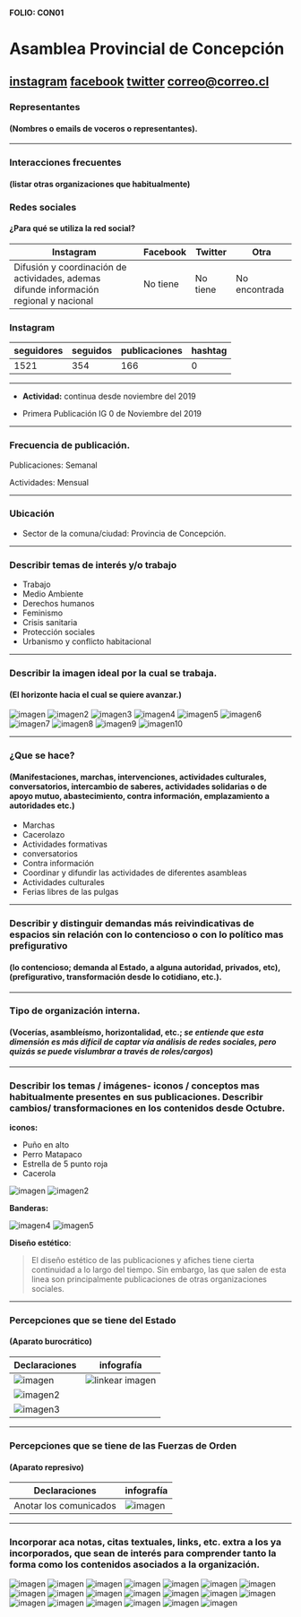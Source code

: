 #### FOLIO: CON01
# Asamblea Provincial de Concepción

[instagram](https://www.instagram.com/asambleaprovincial/)
[facebook]()
[twitter]()
<correo@correo.cl>
---

### Representantes
#### (Nombres o emails de voceros o representantes).

---
### Interacciones frecuentes
#### (listar otras organizaciones que habitualmente)

### Redes sociales
#### ¿Para qué se utiliza la red social?
| Instagram | Facebook | Twitter | Otra 
|---|---|---|---|
|Difusión y coordinación de actividades, ademas difunde información regional y nacional|No tiene|No tiene|No encontrada|

### **Instagram**
| seguidores | seguidos | publicaciones | hashtag |
|---|---|---|---|
|1521|354|166|0|

---

* **Actividad:** continua desde noviembre del 2019

* Primera Publicación IG 0 de Noviembre del 2019

---
### Frecuencia de publicación.

Publicaciones: Semanal

Actividades: Mensual

---
### Ubicación
* Sector de la comuna/ciudad: Provincia de Concepción. 

---
### Describir temas de interés y/o trabajo

* Trabajo
* Medio Ambiente
* Derechos humanos
* Feminismo 
* Crisis sanitaria 
* Protección sociales
* Urbanismo y conflicto habitacional

---
### Describir la imagen ideal por la cual se trabaja.
#### (El horizonte hacia el cual se quiere avanzar.)

![imagen](pliego1.jpg)
![imagen2](pliego2.jpg)
![imagen3](pliego3.jpg)
![imagen4](pliego4.jpg)
![imagen5](pliego5.jpg)
![imagen6](pliego6.jpg)
![imagen7](pliego7.jpg)
![imagen8](pliego8.jpg)
![imagen9](pliego9.jpg)
![imagen10](pliego10.jpg)

---
### ¿Que se hace?
#### (Manifestaciones, marchas, intervenciones, actividades culturales, conversatorios, intercambio de saberes, actividades solidarias o de apoyo mutuo, abastecimiento, contra información, emplazamiento a autoridades etc.)

* Marchas
* Cacerolazo
* Actividades formativas
* conversatorios
* Contra información
* Coordinar y difundir las actividades de diferentes asambleas
* Actividades culturales
* Ferias libres de las pulgas

---
### Describir y distinguir demandas más reivindicativas de espacios sin relación con lo contencioso o con lo político mas prefigurativo
#### (lo contencioso; demanda al Estado, a alguna autoridad, privados, etc), (prefigurativo, transformación desde lo cotidiano, etc.).


---
### Tipo de organización interna.
#### (Vocerías, asambleísmo, horizontalidad, etc.; *se entiende que esta dimensión es más difícil de captar vía análisis de redes sociales, pero quizás se puede vislumbrar a través de roles/cargos*)

---
### Describir los temas / imágenes- iconos / conceptos mas habitualmente presentes en sus publicaciones. Describir cambios/ transformaciones en los contenidos desde Octubre.

**iconos:**

* Puño en alto
* Perro Matapaco
* Estrella de 5 punto roja
* Cacerola

![imagen](98164283_1156853774657021_3104278595968391525_n.jpg)
![imagen2](74607436_2624948354229656_6154249013128501554_n.jpg)

**Banderas:**

![imagen4](73274597_242653823379827_2941936375316679283_n.jpg)
![imagen5](72652845_429284184454835_1006656064805604912_n.jpg)

**Diseño estético**:

> El diseño estético de las publicaciones y afiches tiene cierta continuidad a lo largo del tiempo. Sin embargo, las que salen de esta linea son principalmente publicaciones de otras organizaciones sociales.

---
### Percepciones que se tiene del Estado
#### (Aparato burocrático)

| Declaraciones | infografía | 
|---|---|
|![imagen](90895180_548967112405841_2140128388352388651_n.jpg) | ![linkear imagen]() |
|![imagen2](91127262_206810050610704_2852542118094140175_n.jpg) ||
|![imagen3](91104303_2838297132932728_4307255558905226512_n.jpg) ||

---
### Percepciones que se tiene de las Fuerzas de Orden
#### (Aparato represivo)

| Declaraciones | infografía | 
|---|---|
|Anotar los comunicados | ![imagen](82309515_485206559070247_3718469274458880797_n.jpg) |

---
### Incorporar aca notas, citas textuales, links, etc. extra a los ya incorporados, que sean de interés para comprender tanto la forma como los contenidos asociados a la organización.

![imagen](boletin1.jpg)
![imagen](boletin1_2.jpg)
![imagen](boletin1_3.jpg)
![imagen](boletin1_4.jpg)
![imagen](boletin1_5.jpg)
![imagen](boletin1_7.jpg)
![imagen](boletin2.jpg)
![imagen](boletin2_1.jpg)
![imagen](boletin2_2.jpg)
![imagen](boletin2_3.jpg)
![imagen](boletin2_4.jpg)
![imagen](boletin2_5.jpg)
![imagen](boletin3.jpg)
![imagen](boletin3_1.jpg)
![imagen](boletin3_2.jpg)
![imagen](boletin3_3.jpg)
![imagen](boletin3_4.jpg)
![imagen](boletin3_5.jpg)
![imagen](boletin3_6.jpg)
![imagen](boletin3_7.jpg)
